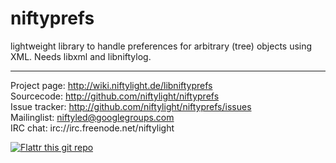 niftyprefs
==========

lightweight library to handle preferences for arbitrary (tree) objects using
XML. Needs libxml and libniftylog.



------------------------------------------------------------------------------

Project page:	http://wiki.niftylight.de/libniftyprefs  
Sourcecode:	http://github.com/niftylight/niftyprefs  
Issue tracker:	http://github.com/niftylight/niftyprefs/issues  
Mailinglist:	niftyled@googlegroups.com  
IRC chat:	irc://irc.freenode.net/niftylight   

[![Flattr this git repo](http://api.flattr.com/button/flattr-badge-large.png)](https://flattr.com/thing/1345750/niftyled)

